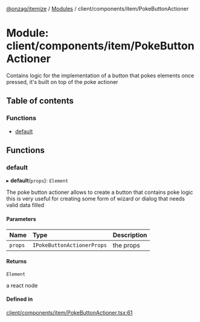 [@onzag/itemize](../README.md) / [Modules](../modules.md) / client/components/item/PokeButtonActioner

# Module: client/components/item/PokeButtonActioner

Contains logic for the implementation of a button that pokes elements once pressed, it's built
on top of the poke actioner

## Table of contents

### Functions

- [default](client_components_item_PokeButtonActioner.md#default)

## Functions

### default

▸ **default**(`props`): `Element`

The poke button actioner allows to create a button that contains poke logic
this is very useful for creating some form of wizard or dialog that needs
valid data filled

#### Parameters

| Name | Type | Description |
| :------ | :------ | :------ |
| `props` | `IPokeButtonActionerProps` | the props |

#### Returns

`Element`

a react node

#### Defined in

[client/components/item/PokeButtonActioner.tsx:61](https://github.com/onzag/itemize/blob/f2db74a5/client/components/item/PokeButtonActioner.tsx#L61)
